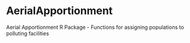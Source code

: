 # AerialApportionment
Aerial Apportionment R Package - Functions for assigning populations to polluting facilities
